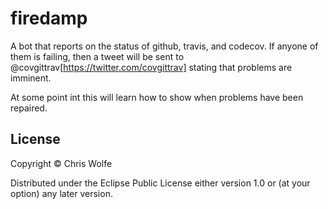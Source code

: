 # firedamp



A bot that reports on the status of github, travis, and codecov. If anyone of
them is failing, then a tweet will be sent to
@covgittrav[https://twitter.com/covgittrav] stating that problems
are imminent.

At some point int this will learn how to show when problems have been repaired.

## License

Copyright © Chris Wolfe

Distributed under the Eclipse Public License either version 1.0 or (at
your option) any later version.
